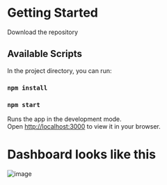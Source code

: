 # Getting Started 
Download the repository

## Available Scripts

In the project directory, you can run:

### `npm install`

### `npm start`

Runs the app in the development mode.\
Open [http://localhost:3000](http://localhost:3000) to view it in your browser.

# Dashboard looks like this 
![image](https://github.com/Aditya-567/Employee-dashboard/assets/106132841/12e91635-ada1-4124-a061-fd1a70bb0c66)



